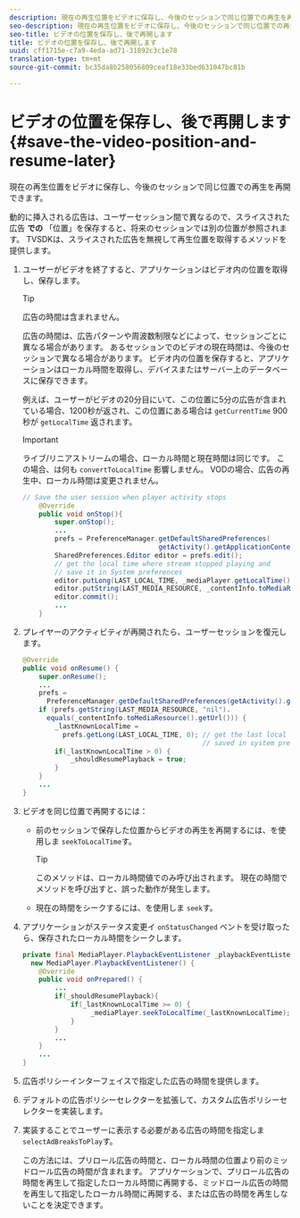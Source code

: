 ```yaml
---
description: 現在の再生位置をビデオに保存し、今後のセッションで同じ位置での再生を再開できます。
seo-description: 現在の再生位置をビデオに保存し、今後のセッションで同じ位置での再生を再開できます。
seo-title: ビデオの位置を保存し、後で再開します
title: ビデオの位置を保存し、後で再開します
uuid: cff1715e-c7a9-4eda-ad71-31892c3c1e78
translation-type: tm+mt
source-git-commit: bc35da8b258056809ceaf18e33bed631047bc81b

---
```



# ビデオの位置を保存し、後で再開します {#save-the-video-position-and-resume-later}

現在の再生位置をビデオに保存し、今後のセッションで同じ位置での再生を再開できます。

動的に挿入される広告は、ユーザーセッション間で異なるので、スライスされた広告 **での** 「位置」を保存すると、将来のセッションでは別の位置が参照されます。 TVSDKは、スライスされた広告を無視して再生位置を取得するメソッドを提供します。

1. ユーザーがビデオを終了すると、アプリケーションはビデオ内の位置を取得し、保存します。

   >[!TIP]
   >
   >広告の時間は含まれません。

   広告の時間は、広告パターンや周波数制限などによって、セッションごとに異なる場合があります。 あるセッションでのビデオの現在時間は、今後のセッションで異なる場合があります。 ビデオ内の位置を保存すると、アプリケーションはローカル時間を取得し、デバイスまたはサーバー上のデータベースに保存できます。

   例えば、ユーザーがビデオの20分目にいて、この位置に5分の広告が含まれている場合、1200秒が返され、この位置にある場合は `getCurrentTime` 900秒が `getLocalTime` 返されます。

   >[!IMPORTANT]
   >
   >ライブ/リニアストリームの場合、ローカル時間と現在時間は同じです。 この場合、は何も `convertToLocalTime` 影響しません。 VODの場合、広告の再生中、ローカル時間は変更されません。

   ```java
   // Save the user session when player activity stops 
       @Override 
       public void onStop(){ 
           super.onStop(); 
           ... 
           prefs = PreferenceManager.getDefaultSharedPreferences( 
                                     getActivity().getApplicationContext()); 
           SharedPreferences.Editor editor = prefs.edit(); 
           // get the local time where stream stopped playing and  
           // save it in System preferences 
           editor.putLong(LAST_LOCAL_TIME, _mediaPlayer.getLocalTime());  
           editor.putString(LAST_MEDIA_RESOURCE, _contentInfo.toMediaResource().getUrl()); 
           editor.commit(); 
           ... 
       }
   ```

1. プレイヤーのアクティビティが再開されたら、ユーザーセッションを復元します。

   ```java
   @Override 
   public void onResume() { 
       super.onResume(); 
       ... 
       prefs =  
         PreferenceManager.getDefaultSharedPreferences(getActivity().getApplicationContext()); 
       if (prefs.getString(LAST_MEDIA_RESOURCE, "nil"). 
         equals(_contentInfo.toMediaResource().getUrl())) { 
           _lastKnownLocalTime =  
             prefs.getLong(LAST_LOCAL_TIME, 0); // get the last local time  
                                                // saved in system preferences 
           if(_lastKnownLocalTime > 0) { 
               _shouldResumePlayback = true; 
           } 
       } 
       ... 
   } 
   ```

1. ビデオを同じ位置で再開するには：

   * 前のセッションで保存した位置からビデオの再生を再開するには、を使用しま `seekToLocalTime`す。

      >[!TIP]
      >
      >このメソッドは、ローカル時間値でのみ呼び出されます。 現在の時間でメソッドを呼び出すと、誤った動作が発生します。

   * 現在の時間をシークするには、を使用しま `seek`す。

1. アプリケーションがステータス変更イ `onStatusChanged` ベントを受け取ったら、保存されたローカル時間をシークします。

   ```java
   private final MediaPlayer.PlaybackEventListener _playbackEventListener =  
     new MediaPlayer.PlaybackEventListener() { 
       @Override 
       public void onPrepared() { 
           ... 
           if(_shouldResumePlayback){ 
               if(_lastKnownLocalTime >= 0) { 
                    _mediaPlayer.seekToLocalTime(_lastKnownLocalTime); 
               } 
           } 
           ... 
       } 
       ... 
   }
   ```

1. 広告ポリシーインターフェイスで指定した広告の時間を提供します。
1. デフォルトの広告ポリシーセレクターを拡張して、カスタム広告ポリシーセレクターを実装します。
1. 実装することでユーザーに表示する必要がある広告の時間を指定しま `selectAdBreaksToPlay`す。

   この方法には、プリロール広告の時間と、ローカル時間の位置より前のミッドロール広告の時間が含まれます。 アプリケーションで、プリロール広告の時間を再生して指定したローカル時間に再開する、ミッドロール広告の時間を再生して指定したローカル時間に再開する、または広告の時間を再生しないことを決定できます。